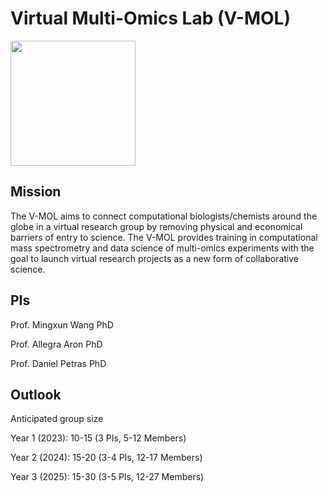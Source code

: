 # Virtual Multi-Omics Lab (V-MOL)

<img src="VirtualLab_Website/docs/img/LOGO_VMOL_Chrom.png" height="200">

## Mission

The V-MOL aims to connect computational biologists/chemists around the globe in a virtual research group by removing physical and economical barriers of entry to science. The V-MOL provides training in computational mass spectrometry and data science of multi-omics experiments with the goal to launch virtual research projects as a new form of collaborative science. 

## PIs

Prof. Mingxun Wang PhD

Prof. Allegra Aron PhD

Prof. Daniel Petras PhD


## Outlook

Anticipated group size

Year 1 (2023): 10-15 (3 PIs, 5-12 Members)

Year 2 (2024): 15-20 (3-4 PIs, 12-17 Members)

Year 3 (2025): 15-30 (3-5 PIs, 12-27 Members)
